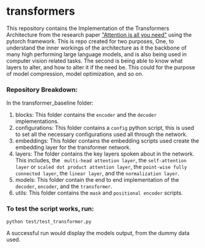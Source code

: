 # transformers
This repository contains the Implementation of the Transformers Architecture from the research paper ["Attention is all you need"](https://arxiv.org/abs/1706.03762) using the pytorch framework. This is repo created for two purposes, One, to understand the inner workings of the architecture as it the backbone of many high performing large language models, and is also being used in computer vision related tasks. The second is being able to know what layers to alter, and how to alter it if the need be. This could for the purpose of model compression, model optimization, and so on.


### Repository Breakdown:

In the transformer_baseline folder:

  1. blocks: This folder contains the ```encoder``` and the ```decoder``` implementations.
  2. configurations: This folder contains a ```config``` python script, this is used to set all the necessary configurations used all through the network.
  3. embeddings: This folder contains the embedding scripts used create the embedding layer for the transformer network.
  4. layers: The folder contains the key layers spoken about in the network. This includes, the ``` multi-head attention layer```, the ```self-attention layer``` or ```scaled dot product attention layer```, the ```point-wise fully connected layer```, the ```linear layer```, and  the ```normalization layer```.
  6. models: This folder contain the end to end implementation of the ```decoder```, ```encoder```, and the ```transformer```.
  7. utils: This folder contains the ```mask``` and ```positional encoder``` scripts.

### To test the script works, run:
```python test/test_transformer.py```

A successful run would display the models output, from the dummy data used.




